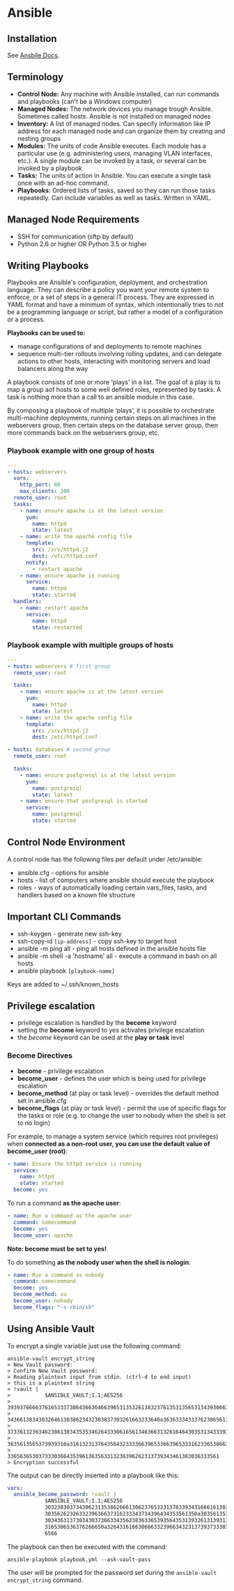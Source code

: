# Ansible

## Installation

See [Ansbile Docs](https://docs.ansible.com/ansible/latest/installation_guide/intro_installation.html).

## Terminology

- **Control Node:** Any machine with Ansible installed, can run commands and playbooks (can't be a Windows computer)
- **Managed Nodes:** The network devices you manage trough Ansible. Sometimes called hosts. Ansible is not installed on managed nodes
- **Inventory:** A list of managed nodes. Can specify information like IP address for each managed node and can organize them by creating and nesting groups
- **Modules:** The units of code Ansible executes. Each module has a particular use (e.g. administering users, managing VLAN interfaces, etc.). A single module can be invoked by a task, or several can be invoked by a playbook
- **Tasks:** The units of action in Ansible. You can execute a single task once with an ad-hoc command.
- **Playbooks:** Ordered lists of tasks, saved so they can run those tasks repeatedly. Can include variables as well as tasks. Written in YAML.

## Managed Node Requirements

- SSH for communication (sftp by default)
- Python 2.6 or higher OR Python 3.5 or higher

## Writing Playbooks

Playbooks are Ansible's configuration, deployment, and orchestration language. They can describe a policy you want your remote system to enforce, or a set of steps in a general IT process. They are expressed in YAML format and have a minimum of syntax, which intentionally tries to not be a programming language or script, but rather a model of a configuration or a process.

**Playbooks can be used to:**

- manage configurations of and deployments to remote machines
- sequence multi-tier rollouts involving rolling updates, and can delegate actions to other hosts, interacting with monitoring servers and load balancers along the way

A playbook consists of one or more 'plays' in a list. The goal of a play is to map a group aof hosts to some well defined roles, represented by tasks. A task is nothing more than a call to an ansible module in this case.

By composing a playbook of multiple ‘plays’, it is possible to orchestrate multi-machine deployments, running certain steps on all machines in the webservers group, then certain steps on the database server group, then more commands back on the webservers group, etc.

### Playbook example with one group of hosts

```yaml
---
- hosts: webservers
  vars:
    http_port: 80
    max_clients: 200
  remote_user: root
  tasks:
    - name: ensure apache is at the latest version
      yum:
        name: httpd
        state: latest
    - name: write the apache config file
      template:
        src: /srv/httpd.j2
        dest: /etc/httpd.conf
      notify:
        - restart apache
    - name: ensure apache is running
      service:
        name: httpd
        state: started
  handlers:
    - name: restart apache
      service:
        name: httpd
        state: restarted
```

### Playbook example with multiple groups of hosts

```yaml
---
- hosts: webservers # first group
  remote_user: root

  tasks:
    - name: ensure apache is at the latest version
      yum:
        name: httpd
        state: latest
    - name: write the apache config file
      template:
        src: /srv/httpd.j2
        dest: /etc/httpd.conf

- hosts: databases # second group
  remote_user: root

  tasks:
    - name: ensure postgresql is at the latest version
      yum:
        name: postgresql
        state: latest
    - name: ensure that postgresql is started
      service:
        name: postgresql
        state: started
```

## Control Node Environment

A control node has the following files per default under /etc/ansible:

- ansible.cfg - options for ansible
- hosts - list of computers where ansible should execute the playbook
- roles - ways of automatically loading certain vars_files, tasks, and handlers based on a known file structure

## Important CLI Commands

- ssh-keygen - generate new ssh-key
- ssh-copy-id `[ip-address]` - copy ssh-key to target host
- ansible -m ping all - ping all hosts defined in the ansible hosts file
- ansible -m shell -a 'hostname' all - execute a command in bash on all hosts
- ansible playbook `[playbook-name]`

Keys are added to ~/.ssh/known_hosts

## Privilege escalation

- privilege escalation is handled by the **become** keyword
- setting the **become** keyword to _yes_ activates privilege escalation
- the _become_ keyword can be used at the **play or task** level

### Become Directives

- **become** - privilege escalation
- **become_user** - defines the user which is being used for privilege escalation
- **become_method** (at play or task level) - overrides the default method set in ansible.cfg
- **become_flags** (at play or task level) - permit the use of specific flags for the tasks or role (e.g. to change the user to nobody when the shell is set to no login)

For example, to manage a system service (which requires root privileges) when **connected as a non-root user, you can use the default value of become_user (root)**:

```yaml
- name: Ensure the httpd service is running
  service:
    name: httpd
    state: started
  become: yes
```

To run a command **as the apache user**:

```yaml
- name: Run a command as the apache user
  command: somecommand
  become: yes
  become_user: apache
```

**Note: become must be set to yes!**

To do something **as the nobody user when the shell is nologin**:

```yaml
- name: Run a command as nobody
  command: somecommand
  become: yes
  become_method: su
  become_user: nobody
  become_flags: "-s /bin/sh"
```

## Using Ansible Vault

To encrypt a single variable just use the following command:

```CLI
ansible-vault encrypt_string
> New Vault password:
> Confirm New Vault password:
> Reading plaintext input from stdin. (ctrl-d to end input)
> this is a plaintext string
> !vault |
>           $ANSIBLE_VAULT;1.1;AES256
>           39393766663761653337386436636466396531353261383237613531356531343930663133623839
>           3436613834303264613038623432303837393261663233640a363633343337623065613166306363
>           37336132363462386138343535346264333061656134636631326164643035313433393831616131
>           3635613565373939310a316132313764356432333366396533663965333162336538663432323334
>           33656365303733303664353961363563313236396262313739343461383036333561
> Encryption successful
```

The output can be directly inserted into a playbook like this:

```yml
vars:
  ansible_become_password: !vault |
		    $ANSIBLE_VAULT;1.1;AES256
		    30323830373430623135386266613062376532313763393431666161303463616538323963663331
		    3035626232633239636637316233343734396434353561350a303561353535356163303630336633
		    30343631373034303736633435633836336539356435313932613139313963646238613134633738
		    3165306536376266650a326431616630666332396634323137393733303036626133646430656262
		    6566
```

The playbook can then be executed with the command:

```CLI
ansible-playbook playbook.yml --ask-vault-pass
```

The user will be prompted for the password set during the `ansible-vault encrypt_string` command.
